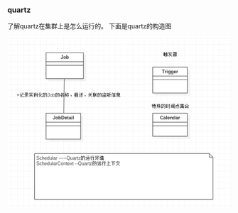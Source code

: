 ### quartz
了解quartz在集群上是怎么运行的。
下面是quartz的构造图

![](https://github.com/tsmairc/SpringDeepLearning/blob/master/quartz/quartz.png?raw=true)
